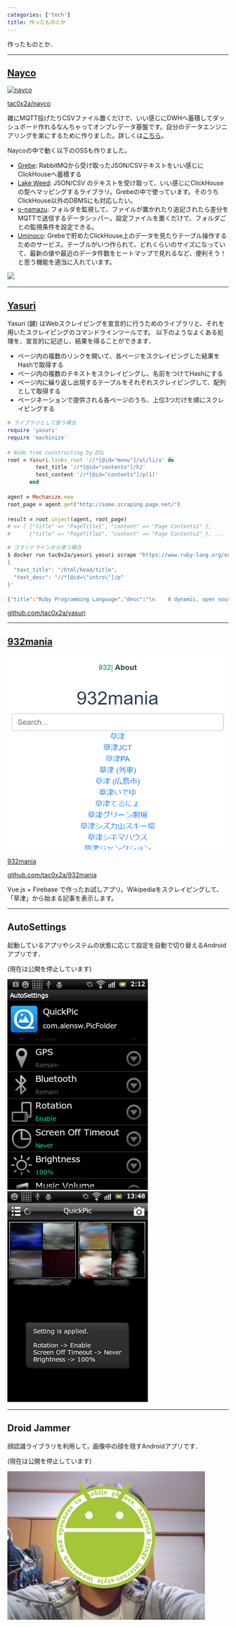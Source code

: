```yaml
---
categories: ['tech']
title: 作ったものとか
---
```



作ったものとか．

---
## [Nayco](https://github.com/tac0x2a/nayco)

[![nayco](https://raw.githubusercontent.com/tac0x2a/nayco/master/doc/img/nayco.svg)](https://github.com/tac0x2a/nayco)

[tac0x2a/nayco](https://github.com/tac0x2a/nayc)

雑にMQTT投げたりCSVファイル置くだけで、いい感じにDWHへ蓄積してダッシュボード作れるなんちゃってオンプレデータ基盤です。自分のデータエンジニアリングを楽にするために作りました。詳しくは[こちら](/post/2020-08-17-nayco-first-release/)。


Naycoの中で動く以下のOSSも作りました。
+ [Grebe](https://github.com/tac0x2a/grebe): RabbitMQから受け取ったJSON/CSVテキストをいい感じにClickHouseへ蓄積する
+ [Lake Weed](https://github.com/tac0x2a/lake_weed): JSON/CSV のテキストを受け取って、いい感じにClickHouseの型へマッピングするライブラリ。Grebeの中で使っています。そのうちClickHouse以外のDBMSにも対応したい。
+ [o-namazu](https://github.com/tac0x2a/o-namazu): フォルダを監視して、ファイルが置かれたり追記されたら差分をMQTTで送信するデータシッパー。設定ファイルを置くだけで、フォルダごとの監視条件を設定できる。
+ [Uminoco](https://github.com/tac0x2a/nayco/tree/master/uminoco): Grebeで貯めたClickHouse上のデータを見たりテーブル操作するためのサービス。テーブルがいつ作られて、どれくらいのサイズになっていて、最新の値や最近のデータ件数をヒートマップで見れるなど、便利そう！と思う機能を適当に入れています。

![](https://raw.githubusercontent.com/tac0x2a/nayco/master/doc/img/hello_nayco_table.png)

---
## [Yasuri](https://github.com/tac0x2a/yasuri)

Yasuri (鑢) はWebスクレイピングを宣言的に行うためのライブラリと、それを用いたスクレイピングのコマンドラインツールです。
以下のようなよくある処理を、宣言的に記述し、結果を得ることができます．

+ ページ内の複数のリンクを開いて、各ページをスクレイピングした結果をHashで取得する
+ ページ内の複数のテキストをスクレイピングし、名前をつけてHashにする
+ ページ内に繰り返し出現するテーブルをそれぞれスクレイピングして、配列として取得する
+ ページネーションで提供される各ページのうち、上位3つだけを順にスクレイピングする

```ruby
# ライブラリとして使う場合
require 'yasuri'
require 'machinize'

# Node tree constructing by DSL
root = Yasuri.links_root '//*[@id="menu"]/ul/li/a' do
         text_title '//*[@id="contents"]/h2'
         text_content '//*[@id="contents"]/p[1]'
       end

agent = Mechanize.new
root_page = agent.get("http://some.scraping.page.net/")

result = root.inject(agent, root_page)
# => [ {"title" => "PageTitle1", "content" => "Page Contents1" },
#      {"title" => "PageTitle2", "content" => "Page Contents2" }, ...  ]

```

```sh
# コマンドラインから使う場合
$ docker run tac0x2a/yasuri yasuri scrape "https://www.ruby-lang.org/en/" -j '
{
  "text_title": "/html/head/title",
  "text_desc": "//*[@id=\"intro\"]/p"
}'

{"title":"Ruby Programming Language","desc":"\n    A dynamic, open source programming language with a focus on\n    simplicity and productivity. It has an elegant syntax that is\n    natural to read and easy to write.\n    "}
```


[github.com/tac0x2a/yasuri](https://github.com/tac0x2a/yasuri)


---
## [932mania](https://932mania.tac42.net)
![932mania](932mania.png)

[932mania](https://932mania.tac42.net)

[github.com/tac0x2a/932mania](https://github.com/tac0x2a/932_mania)


Vue.js + Firebase で作ったお試しアプリ。Wikipediaをスクレイピングして、「草津」から始まる記事を表示します。


---
## AutoSettings
起動しているアプリやシステムの状態に応じて設定を自動で切り替えるAndroidアプリです．

(現在は公開を停止しています)

![](./autosettings_01.png)
![](./autosettings_02.png)

---
## Droid Jammer
顔認識ライブラリを利用して，画像中の顔を隠すAndroidアプリです．

(現在は公開を停止しています)

![](./droidjammer_01.png)

